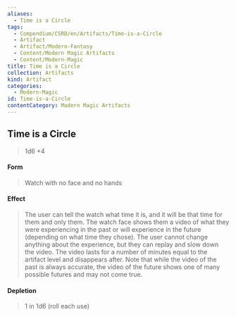 ```yaml
---
aliases:
  - Time is a Circle
tags:
  - Compendium/CSRD/en/Artifacts/Time-is-a-Circle
  - Artifact
  - Artifact/Modern-Fantasy
  - Content/Modern Magic Artifacts
  - Content/Modern-Magic
title: Time is a Circle
collection: Artifacts
kind: Artifact
categories:
  - Modern-Magic
id: Time-is-a-Circle
contentCategory: Modern Magic Artifacts
---
```

## Time is a Circle  
  
>1d6 +4  
#### Form  
>Watch with no face and no hands   
#### Effect  
>The user can tell the watch what time it is, and it will be that time for them and only them. The watch face shows them a video of what they were experiencing in the past or will experience in the future (depending on what time they chose). The user cannot change anything about the experience, but they can replay and slow down the video. The video lasts for a number of minutes equal to the artifact level and disappears after. Note that while the video of the past is always accurate, the video of the future shows one of many possible futures and may not come true.   
  
#### Depletion   
>1 in 1d6 (roll each use)  
  
